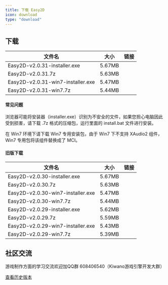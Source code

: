 ```yaml
---
title: 下载 Easy2D
icon: download
type: "download"
---
```


## 下载

| 文件名                  |   大小   |   链接   |
| ---------------------- |:-------:|:--------:|
| Easy2D-v2.0.31-installer.exe | 5.67MB   | [<i class="download icon"></i>](https://download.easy2d.cn/release/easy2d-v2.0.31-installer.exe) |
| Easy2D-v2.0.31.7z  | 5.63MB   | [<i class="download icon"></i>](https://download.easy2d.cn/release/easy2d-v2.0.31.7z) |
| Easy2D-v2.0.31-win7-installer.exe | 5.47MB   | [<i class="download icon"></i>](https://download.easy2d.cn/release/easy2d-v2.0.31-win7-installer.exe) |
| Easy2D-v2.0.31-win7.7z  | 5.44MB   | [<i class="download icon"></i>](https://download.easy2d.cn/release/easy2d-v2.0.31-win7.7z) |

#### 常见问题

浏览器可能将安装器（installer.exe）识别为不安全的文件，如果您担心电脑因此受到损害，请下载 .7z 格式的压缩包，运行里面的 install.bat 文件进行安装。

在 Win7 环境下请下载 Win7 专用安装包，由于 Win7 下不支持 XAudio2 组件，Win7 专用包将该组件替换成了 MCI。

#### 旧版下载

| 文件名                  |   大小   |   链接   |
| ----------------------- |:--------:|:--------:|
| Easy2D-v2.0.30-installer.exe | 5.67MB   | [<i class="download icon"></i>](https://download.easy2d.cn/release/easy2d-v2.0.30-installer.exe) |
| Easy2D-v2.0.30.7z  | 5.63MB   | [<i class="download icon"></i>](https://download.easy2d.cn/release/easy2d-v2.0.30.7z) |
| Easy2D-v2.0.30-win7-installer.exe | 5.47MB   | [<i class="download icon"></i>](https://download.easy2d.cn/release/easy2d-v2.0.30-win7-installer.exe) |
| Easy2D-v2.0.30-win7.7z  | 5.44MB   | [<i class="download icon"></i>](https://download.easy2d.cn/release/easy2d-v2.0.30-win7.7z) |
| Easy2D-v2.0.29-installer.exe | 5.62MB   | [<i class="download icon"></i>](https://download.easy2d.cn/release/easy2d-v2.0.29-installer.exe) |
| Easy2D-v2.0.29.7z  | 5.59MB   | [<i class="download icon"></i>](https://download.easy2d.cn/release/easy2d-v2.0.29.7z) |
| Easy2D-v2.0.29-win7-installer.exe | 5.43MB   | [<i class="download icon"></i>](https://download.easy2d.cn/release/easy2d-v2.0.29-win7-installer.exe) |
| Easy2D-v2.0.29-win7.7z  | 5.39MB   | [<i class="download icon"></i>](https://download.easy2d.cn/release/easy2d-v2.0.29-win7.7z) |

## 社区交流

游戏制作方面的学习交流欢迎加QQ群 608406540（Kiwano游戏引擎开发大群）

<a class="ui button" href="/history">查看历史版本</a>